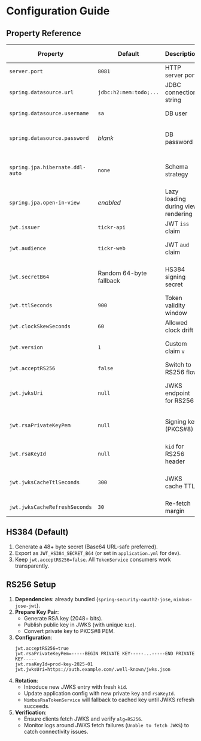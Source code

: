 # Configuration Guide

## Property Reference

| Property | Default | Description | Production Tips |
|----------|---------|-------------|------------------|
| `server.port` | `8081` | HTTP server port | Override via `SERVER_PORT` |
| `spring.datasource.url` | `jdbc:h2:mem:todo;...` | JDBC connection string | Point to managed DB (Postgres) |
| `spring.datasource.username` | `sa` | DB user | Use secret storage |
| `spring.datasource.password` | _blank_ | DB password | Never commit defaults; use env vars |
| `spring.jpa.hibernate.ddl-auto` | `none` | Schema strategy | Keep `none`; Flyway manages DDL |
| `spring.jpa.open-in-view` | _enabled_ | Lazy loading during view rendering | Set `false` in production |
| `jwt.issuer` | `tickr-api` | JWT `iss` claim | Align with environment |
| `jwt.audience` | `tickr-web` | JWT `aud` claim | Match expected clients |
| `jwt.secretB64` | Random 64-byte fallback | HS384 signing secret | Provide a strong base64 secret |
| `jwt.ttlSeconds` | `900` | Token validity window | Adjust to session requirements |
| `jwt.clockSkewSeconds` | `60` | Allowed clock drift | Keep minimal |
| `jwt.version` | `1` | Custom claim `v` | Increment on breaking changes |
| `jwt.acceptRS256` | `false` | Switch to RS256 flow | See RS256 setup |
| `jwt.jwksUri` | `null` | JWKS endpoint for RS256 | Required when enabling RS256 |
| `jwt.rsaPrivateKeyPem` | `null` | Signing key (PKCS#8) | Store securely (vault, secret manager) |
| `jwt.rsaKeyId` | `null` | `kid` for RS256 header | Must match JWKS entry |
| `jwt.jwksCacheTtlSeconds` | `300` | JWKS cache TTL | Tune to JWKS rotation policy |
| `jwt.jwksCacheRefreshSeconds` | `30` | Re-fetch margin | Prevent stale keys |

## HS384 (Default)

1. Generate a 48+ byte secret (Base64 URL-safe preferred).
2. Export as `JWT_HS384_SECRET_B64` (or set in `application.yml` for dev).
3. Keep `jwt.acceptRS256=false`. All `TokenService` consumers work transparently.

## RS256 Setup

1. **Dependencies**: already bundled (`spring-security-oauth2-jose`, `nimbus-jose-jwt`).
2. **Prepare Key Pair**:
   - Generate RSA key (2048+ bits).
   - Publish public key in JWKS (with unique `kid`).
   - Convert private key to PKCS#8 PEM.
3. **Configuration**:
   ```properties
   jwt.acceptRS256=true
   jwt.rsaPrivateKeyPem=-----BEGIN PRIVATE KEY-----...-----END PRIVATE KEY-----
   jwt.rsaKeyId=prod-key-2025-01
   jwt.jwksUri=https://auth.example.com/.well-known/jwks.json
   ```
4. **Rotation**:
   - Introduce new JWKS entry with fresh `kid`.
   - Update application config with new private key and `rsaKeyId`.
   - `NimbusRsaTokenService` will fallback to cached key until JWKS refresh succeeds.
5. **Verification**:
   - Ensure clients fetch JWKS and verify `alg=RS256`.
   - Monitor logs around JWKS fetch failures (`Unable to fetch JWKS`) to catch connectivity issues.
